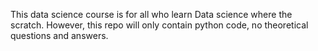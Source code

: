 This data science course is for all who learn Data science where the scratch. However, this repo will only contain python code, no theoretical questions and answers.
